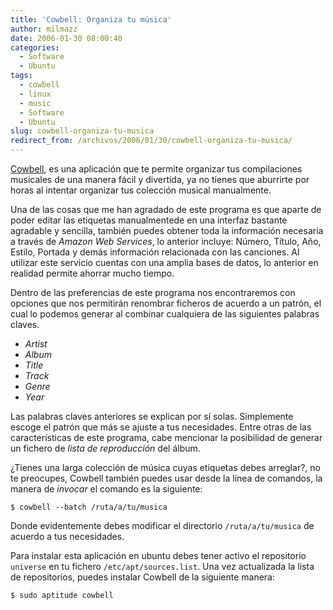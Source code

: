 ```yaml
---
title: 'Cowbell: Organiza tu música'
author: milmazz
date: 2006-01-30 08:00:40
categories:
  - Software
  - Ubuntu
tags:
  - cowbell
  - linux
  - music
  - Software
  - Ubuntu
slug: cowbell-organiza-tu-musica
redirect_from: /archivos/2006/01/30/cowbell-organiza-tu-musica/
---
```


[Cowbell](http://more-cowbell.org/), es una aplicación que te permite organizar tus compilaciones musicales de una manera fácil y divertida, ya no tienes que aburrirte por horas al intentar organizar tus colección musical manualmente.

Una de las cosas que me han agradado de este programa es que aparte de poder editar las etiquetas manualmentede en una interfaz bastante agradable y sencilla, también puedes obtener toda la información necesaria a través de _Amazon Web Services_, lo anterior incluye: Número, Título, Año, Estilo, Portada y demás información relacionada con las canciones. Al utilizar este servicio cuentas con una amplia bases de datos, lo anterior en realidad permite ahorrar mucho tiempo.

Dentro de las preferencias de este programa nos encontraremos con opciones que nos permitirán renombrar ficheros de acuerdo a un patrón, el cual lo podemos generar al combinar cualquiera de las siguientes palabras claves.

  * _Artist_
  * _Album_
  * _Title_
  * _Track_
  * _Genre_
  * _Year_

Las palabras claves anteriores se explican por sí solas. Simplemente escoge el patrón que más se ajuste a tus necesidades. Entre otras de las características de este programa, cabe mencionar la posibilidad de generar un fichero de _lista de reproducción_ del álbum.

¿Tienes una larga colección de música cuyas etiquetas debes arreglar?, no te preocupes, Cowbell también puedes usar desde la línea de comandos, la manera de _invocar_ el comando es la siguiente:

    $ cowbell --batch /ruta/a/tu/musica

Donde evidentemente debes modificar el directorio `/ruta/a/tu/musica` de acuerdo a tus necesidades.

Para instalar esta aplicación en ubuntu debes tener activo el repositorio `universe` en tu fichero `/etc/apt/sources.list`. Una vez actualizada la lista de repositorios, puedes instalar Cowbell de la siguiente manera:

    $ sudo aptitude cowbell
